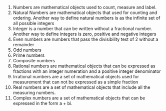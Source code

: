 1. Numbers are mathematical objects used to count, measure and label. 
1. Natural Numbers are mathematical objects that used for counting and ordering. Another way to define natural numbers is as the infinite set of all possible integers
1. Integer is a number that can be written without a fractional number. Another way to define integers is zero, positive and negative integers
  1. Even numbers are numbers that pass the divisibility test of 2 without a remainder
  1. Odd numbers
  1. Prime numbers
  1. Composite numbers
1. Rational numbers are mathematical objects that can be expressed as fractions with an integer numeration and a positive integer denominator
1. Irrational numbers are a set of mathematical objects used for measurement that can not be expressed as a simple fraction
1. Real numbers are a set of mathematical objects that include all the measuring numbers. 
1. Complex numbers are a set of mathematical objects that can be expressed in the form a + bi. 
